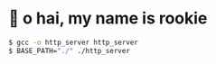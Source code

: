 # 🐣 o hai, my name is rookie
```bash
$ gcc -o http_server http_server
$ BASE_PATH="./" ./http_server
```
